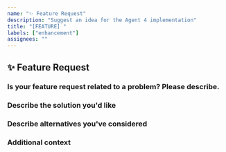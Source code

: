 ```yaml
---
name: "✨ Feature Request"
description: "Suggest an idea for the Agent 4 implementation"
title: "[FEATURE] "
labels: ["enhancement"]
assignees: ""
---
```


## ✨ Feature Request

### Is your feature request related to a problem? Please describe.
<!-- A clear and concise description of what the problem is. Ex. I'm always frustrated when [...] -->

### Describe the solution you'd like
<!-- A clear and concise description of what you want to happen. -->

### Describe alternatives you've considered
<!-- A clear and concise description of any alternative solutions or features you've considered. -->

### Additional context
<!-- Add any other context or screenshots about the feature request here. -->
